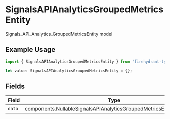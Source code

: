 # SignalsAPIAnalyticsGroupedMetricsEntity

Signals_API_Analytics_GroupedMetricsEntity model

## Example Usage

```typescript
import { SignalsAPIAnalyticsGroupedMetricsEntity } from "firehydrant-typescript-sdk/models/components";

let value: SignalsAPIAnalyticsGroupedMetricsEntity = {};
```

## Fields

| Field                                                                                                                                                            | Type                                                                                                                                                             | Required                                                                                                                                                         | Description                                                                                                                                                      |
| ---------------------------------------------------------------------------------------------------------------------------------------------------------------- | ---------------------------------------------------------------------------------------------------------------------------------------------------------------- | ---------------------------------------------------------------------------------------------------------------------------------------------------------------- | ---------------------------------------------------------------------------------------------------------------------------------------------------------------- |
| `data`                                                                                                                                                           | [components.NullableSignalsAPIAnalyticsGroupedMetricsEntityMetricEntity](../../models/components/nullablesignalsapianalyticsgroupedmetricsentitymetricentity.md) | :heavy_minus_sign:                                                                                                                                               | N/A                                                                                                                                                              |